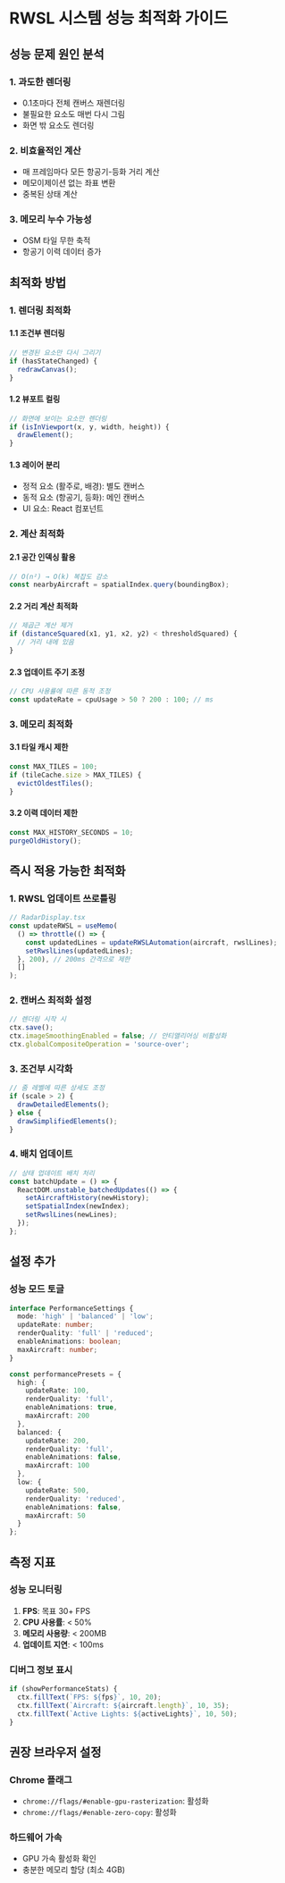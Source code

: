 # RWSL 시스템 성능 최적화 가이드

## 성능 문제 원인 분석

### 1. 과도한 렌더링
- 0.1초마다 전체 캔버스 재렌더링
- 불필요한 요소도 매번 다시 그림
- 화면 밖 요소도 렌더링

### 2. 비효율적인 계산
- 매 프레임마다 모든 항공기-등화 거리 계산
- 메모이제이션 없는 좌표 변환
- 중복된 상태 계산

### 3. 메모리 누수 가능성
- OSM 타일 무한 축적
- 항공기 이력 데이터 증가

## 최적화 방법

### 1. 렌더링 최적화

#### 1.1 조건부 렌더링
```typescript
// 변경된 요소만 다시 그리기
if (hasStateChanged) {
  redrawCanvas();
}
```

#### 1.2 뷰포트 컬링
```typescript
// 화면에 보이는 요소만 렌더링
if (isInViewport(x, y, width, height)) {
  drawElement();
}
```

#### 1.3 레이어 분리
- 정적 요소 (활주로, 배경): 별도 캔버스
- 동적 요소 (항공기, 등화): 메인 캔버스
- UI 요소: React 컴포넌트

### 2. 계산 최적화

#### 2.1 공간 인덱싱 활용
```typescript
// O(n²) → O(k) 복잡도 감소
const nearbyAircraft = spatialIndex.query(boundingBox);
```

#### 2.2 거리 계산 최적화
```typescript
// 제곱근 계산 제거
if (distanceSquared(x1, y1, x2, y2) < thresholdSquared) {
  // 거리 내에 있음
}
```

#### 2.3 업데이트 주기 조정
```typescript
// CPU 사용률에 따른 동적 조정
const updateRate = cpuUsage > 50 ? 200 : 100; // ms
```

### 3. 메모리 최적화

#### 3.1 타일 캐시 제한
```typescript
const MAX_TILES = 100;
if (tileCache.size > MAX_TILES) {
  evictOldestTiles();
}
```

#### 3.2 이력 데이터 제한
```typescript
const MAX_HISTORY_SECONDS = 10;
purgeOldHistory();
```

## 즉시 적용 가능한 최적화

### 1. RWSL 업데이트 쓰로틀링
```typescript
// RadarDisplay.tsx
const updateRWSL = useMemo(
  () => throttle(() => {
    const updatedLines = updateRWSLAutomation(aircraft, rwslLines);
    setRwslLines(updatedLines);
  }, 200), // 200ms 간격으로 제한
  []
);
```

### 2. 캔버스 최적화 설정
```typescript
// 렌더링 시작 시
ctx.save();
ctx.imageSmoothingEnabled = false; // 안티앨리어싱 비활성화
ctx.globalCompositeOperation = 'source-over';
```

### 3. 조건부 시각화
```typescript
// 줌 레벨에 따른 상세도 조정
if (scale > 2) {
  drawDetailedElements();
} else {
  drawSimplifiedElements();
}
```

### 4. 배치 업데이트
```typescript
// 상태 업데이트 배치 처리
const batchUpdate = () => {
  ReactDOM.unstable_batchedUpdates(() => {
    setAircraftHistory(newHistory);
    setSpatialIndex(newIndex);
    setRwslLines(newLines);
  });
};
```

## 설정 추가

### 성능 모드 토글
```typescript
interface PerformanceSettings {
  mode: 'high' | 'balanced' | 'low';
  updateRate: number;
  renderQuality: 'full' | 'reduced';
  enableAnimations: boolean;
  maxAircraft: number;
}

const performancePresets = {
  high: {
    updateRate: 100,
    renderQuality: 'full',
    enableAnimations: true,
    maxAircraft: 200
  },
  balanced: {
    updateRate: 200,
    renderQuality: 'full',
    enableAnimations: false,
    maxAircraft: 100
  },
  low: {
    updateRate: 500,
    renderQuality: 'reduced',
    enableAnimations: false,
    maxAircraft: 50
  }
};
```

## 측정 지표

### 성능 모니터링
1. **FPS**: 목표 30+ FPS
2. **CPU 사용률**: < 50%
3. **메모리 사용량**: < 200MB
4. **업데이트 지연**: < 100ms

### 디버그 정보 표시
```typescript
if (showPerformanceStats) {
  ctx.fillText(`FPS: ${fps}`, 10, 20);
  ctx.fillText(`Aircraft: ${aircraft.length}`, 10, 35);
  ctx.fillText(`Active Lights: ${activeLights}`, 10, 50);
}
```

## 권장 브라우저 설정

### Chrome 플래그
- `chrome://flags/#enable-gpu-rasterization`: 활성화
- `chrome://flags/#enable-zero-copy`: 활성화

### 하드웨어 가속
- GPU 가속 활성화 확인
- 충분한 메모리 할당 (최소 4GB)